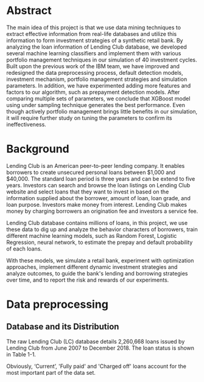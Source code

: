 # Abstract

The main idea of this project is that we use data mining techniques to extract effective information from real-life databases and utilize this information to form investment strategies of a synthetic retail bank. By analyzing the loan information of Lending Club database, we developed several machine learning classifiers and implement them with various portfolio management techniques in our simulation of 40 investment cycles. Built upon the previous work of the IBM team, we have improved and redesigned the data preprocessing process, default detection models, investment mechanism, portfolio management strategies and simulation parameters. In addition, we have experimented adding more features and factors to our algorithm, such as prepayment detection models. After comparing multiple sets of parameters, we conclude that XGBoost model using under sampling technique generates the best performance. Even though actively portfolio management brings little benefits in our simulation, it will require further study on tuning the parameters to confirm its ineffectiveness.
 
# Background

Lending Club is an American peer-to-peer lending company. It enables borrowers to create unsecured personal loans between $1,000 and $40,000. The standard loan period is three years and can be extend to five years. Investors can search and browse the loan listings on Lending Club website and select loans that they want to invest in based on the information supplied about the borrower, amount of loan, loan grade, and loan purpose. Investors make money from interest. Lending Club makes money by charging borrowers an origination fee and investors a service fee.

Lending Club database contains millions of loans, in this project, we use these data to dig up and analyze the behavior characters of borrowers, train different machine learning models, such as Random Forest, Logistic Regression, neural network, to estimate the prepay and default probability of each loans. 

With these models, we simulate a retail bank, experiment with optimization approaches, implement different dynamic investment strategies and analyze outcomes, to guide the bank's lending and borrowing strategies over time, and to report the risk and rewards of our experiments.
 
# Data preprocessing

## Database and its Distribution

The raw Lending Club (LC) database details 2,260,668 loans issued by Lending Club from June 2007 to December 2018. The loan status is shown in Table 1-1.



Obviously, ‘Current’, 'Fully paid' and 'Charged off' loans account for the most important part of the data set. 
